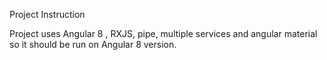 Project Instruction

Project uses Angular 8 , RXJS, pipe, multiple services and angular material so it should be run on Angular 8 version. 
